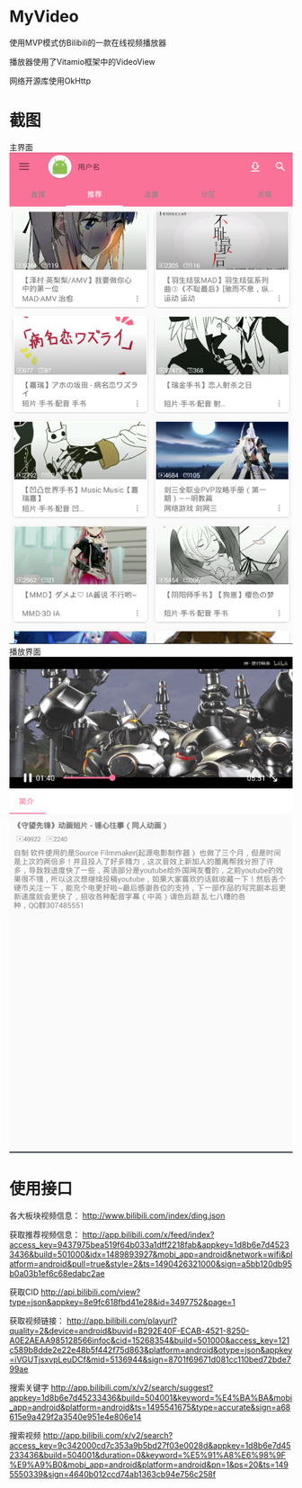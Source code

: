 # MyVideo
使用MVP模式仿Bilibili的一款在线视频播放器

播放器使用了Vitamio框架中的VideoView

网络开源库使用OkHttp

# 截图

主界面
![Image text](https://github.com/zealzhu/MyVideo/blob/master/img-folder/main.png)
播放界面
![Image text](https://github.com/zealzhu/MyVideo/blob/master/img-folder/play.png)

# 使用接口
各大板块视频信息：
http://www.bilibili.com/index/ding.json

获取推荐视频信息：
http://app.bilibili.com/x/feed/index?access_key=9437975bea519f64b033a1dff2218fab&appkey=1d8b6e7d45233436&build=501000&idx=1489893927&mobi_app=android&network=wifi&platform=android&pull=true&style=2&ts=1490426321000&sign=a5bb120db95b0a03b1ef6c68edabc2ae

获取CID
http://api.bilibili.com/view?type=json&appkey=8e9fc618fbd41e28&id=3497752&page=1

获取视频链接：
http://app.bilibili.com/playurl?quality=2&device=android&buvid=B292E40F-ECAB-4521-8250-A0E2AEAA985128566infoc&cid=15268354&build=501000&access_key=121c589b8dde2e22e48b5f442f75d863&platform=android&otype=json&appkey=iVGUTjsxvpLeuDCf&mid=5136944&sign=8701f69671d081cc110bed72bde799ae

搜索关键字
http://app.bilibili.com/x/v2/search/suggest?appkey=1d8b6e7d45233436&build=504001&keyword=%E4%BA%BA&mobi_app=android&platform=android&ts=1495541675&type=accurate&sign=a68615e9a429f2a3540e951e4e806e14

搜索视频
http://app.bilibili.com/x/v2/search?access_key=9c342000cd7c353a9b5bd27f03e0028d&appkey=1d8b6e7d45233436&build=504001&duration=0&keyword=%E5%91%A8%E6%98%9F%E9%A9%B0&mobi_app=android&platform=android&pn=1&ps=20&ts=1495550339&sign=4640b012ccd74ab1363cb94e756c258f

